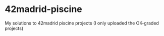 # 42madrid-piscine
My solutions to 42madrid piscine projects (I only uploaded the OK-graded projects)
